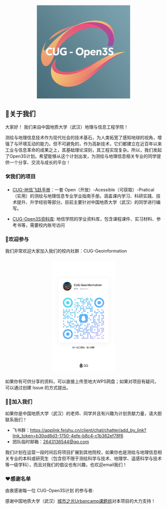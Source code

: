 <h3 align="center">
	<img src="../images/cug-open3s.png" width="300" alt="Logo"/><br/>
</h3>

## 👋关于我们

大家好！ 我们来自中国地质大学（武汉）地理与信息工程学院！

测绘与地理信息技术作为现代社会的技术基石，为人类拓宽了感知地球的视角，增强了与环境互动的能力。但不可避免的，作为高新技术，它们都建立在近百年以来工业与信息革命的成果之上，其基础理论深刻，其工程实现复杂。所以，我们发起了Open3S计划。希望能够从这个计划出发，为测绘与地理信息相关专业的同学提供一个分享、交流与成长的平台！

### 🛠️我们的项目

- [CUG-地信飞跃手册](https://cuggers-with-gis.feishu.cn/wiki/IqQSwtWNQiPHG1kuGV0cfN3Nn3c)：一套 Open（开放）-Acessible（可获取）-Pratical（实用）的测绘与地理信息专业学业指南手册。涵盖课内学习、科研实践、技术提升、升学经验等部分。目前主要针对中国地质大学（武汉）的同学进行编写。

- [CUG-Open3S资料库](https://wpsplus.com/join/gluqsao?invtoken=aGFvbG9uZy1QQzIwMjI=): 地信学院的学业资料库，包含课程课件、实习材料、参考书等，需要校内账号访问


### 📖欢迎参与
我们非常欢迎大家加入我们的校内社群：CUG-Geoinformation
<h3 align="center">
	<img src="../images/group.jpg" width="200" alt="Logo"/><br/>
</h3>

如果你有可供分享的资料，可以直接上传至地大WPS网盘；如果对项目有疑问，可以通过创建 Issue 的方式提出。


### 🙋‍♀️加入我们

如果你是中国地质大学（武汉）的老师、同学并且有兴趣为计划贡献力量，请大胆联系我们！

- 飞书群：https://applink.feishu.cn/client/chat/chatter/add_by_link?link_token=b30qd8d3-1750-4efe-b8c4-c1b362ef78f6
- 团队临时邮箱：2643136544@qq.com

我们计划在运营一段时间后将项目扩展到其他院校，如果你也是测绘与地理信息相关专业的本科或研究生（包含但不限于测绘科学与技术、地理学、遥感科学与技术等一级学科），而且对我们的倡议也有兴趣，也欢迎email我们！

### ❤️感谢名单

由衷感谢每一位 CUG-Open3S计划 的参与者:

感谢中国地质大学（武汉）[城市之光Urbancamp课题组](https://www.urbancomp.net/)对本项目的大力支持！


